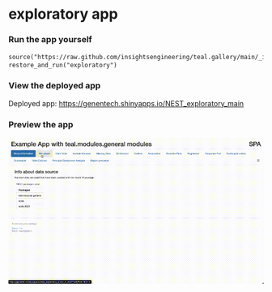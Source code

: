 
<!-- Generated by app_readme_template.Rmd and generate_app_readme.R: do not edit by hand-->

# exploratory app

### Run the app yourself

    source("https://raw.github.com/insightsengineering/teal.gallery/main/_internal/utils/sourceme.R")
    restore_and_run("exploratory")

### View the deployed app

Deployed app: <https://genentech.shinyapps.io/NEST_exploratory_main>

### Preview the app

![](../_internal/quarto/assets/img/exploratory.gif)<!-- -->

